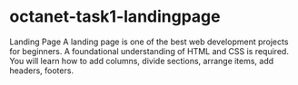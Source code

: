 # octanet-task1-landingpage
Landing Page  A landing page is one of the best web development projects for beginners. A foundational understanding of HTML and CSS is required. You will learn how to add columns, divide sections, arrange items, add headers, footers.
